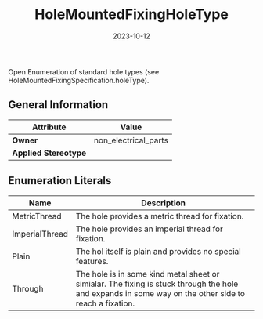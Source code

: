 ﻿---
title: HoleMountedFixingHoleType
toc: false
type: specs
date: "2023-10-12"
draft: false
specification: VEC
version: 2.1.0
documentType: "Recommendation"
elementType: Class
classes:
  - HoleMountedFixingHoleType
menu_name: vec-2.1.0
---
Open Enumeration of standard hole types (see HoleMountedFixingSpecification.holeType).

## General Information

| Attribute               | Value |
|-------------------------|-------|
| **Owner**               | non_electrical_parts |
| **Applied Stereotype**  |   |

## Enumeration Literals
| Name          | **Description** |
|---------------|-----------------|
| MetricThread | The hole provides a metric thread for fixation. |
| ImperialThread | The hole provides an imperial thread for fixation. |
| Plain | The hol itself is plain and provides no special features. |
| Through | The hole is in some kind metal sheet or simialar. The fixing is stuck through the hole and expands in some way on the other side to reach a fixation. |
